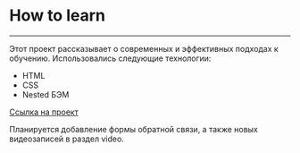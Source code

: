 # How to learn
---------
Этот проект рассказывает о современных и эффективных подходах к обучению.
Использовались следующие технологии:
* HTML
* CSS
* Nested БЭМ

[Ссылка на проект](https://visionary-panda-dc9de0.netlify.app/)

Планируется добавление формы обратной связи, а также новых видеозаписей в раздел video.


